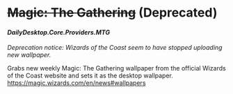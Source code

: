 # ~~Magic: The Gathering~~ (Deprecated)
#### *DailyDesktop.Core.Providers.MTG*

*Deprecation notice: Wizards of the Coast seem to have stopped uploading new wallpaper.*

Grabs new weekly Magic: The Gathering wallpaper from the official Wizards of the Coast website and sets it as the desktop wallpaper. <br />
https://magic.wizards.com/en/news#wallpapers
